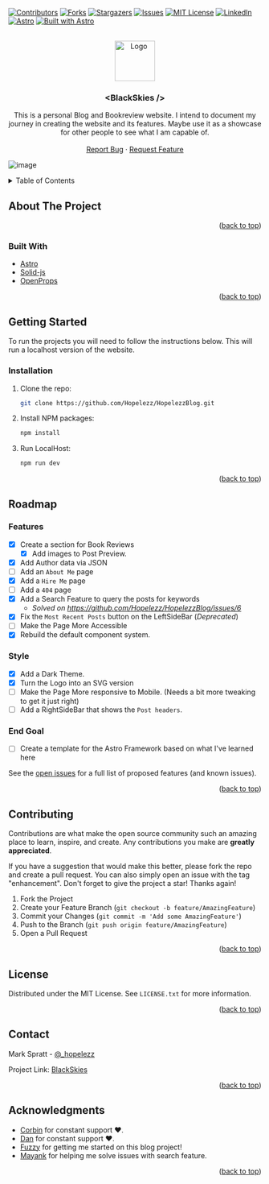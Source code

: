 <div id="top"></div>

<!-- PROJECT SHIELDS -->
[![Contributors][contributors-shield]][contributors-url]
[![Forks][forks-shield]][forks-url]
[![Stargazers][stars-shield]][stars-url]
[![Issues][issues-shield]][issues-url]
[![MIT License][license-shield]][license-url]
[![LinkedIn][linkedin-shield]][linkedin-url]
[![Astro][astro-shield]][astro-url]
[![Built with Astro](https://astro.badg.es/v1/built-with-astro.svg)](https://astro.build)

<!-- PROJECT LOGO -->
<br />
<div align="center">
  <a href="https://github.com/Hopelezz/HopelezzBlog">
    <img src="https://user-images.githubusercontent.com/72772558/180280901-7d62a24c-0354-4da5-8526-0aef52a4c161.png" alt="Logo" width="80" height="80">
  </a>

<h3 align="center">&#60;BlackSkies &#47;&#62;</h3>

  <p align="center">
    This is a personal Blog and Bookreview website. I intend to document my journey in creating the website and its features. Maybe use it as a showcase for other people to see what I am capable of.
    <br />
    <br />
<!--     <a href="https://github.com/Hopelezz/HopelezzBlog">View Demo</a> 
    ·-->
    <a href="https://github.com/Hopelezz/HopelezzBlog/issues">Report Bug</a>
    ·
    <a href="https://github.com/Hopelezz/HopelezzBlog/issues">Request Feature</a>
  </p>
</div>

![image](https://user-images.githubusercontent.com/72772558/200708139-24e4727a-1619-46e9-a99f-d7be01d9d771.png)


<!-- TABLE OF CONTENTS -->
<details>
  <summary>Table of Contents</summary>
  <ol>
    <li>
      <a href="#about-the-project">About The Project</a>
      <ul>
        <li><a href="#built-with">Built With</a></li>
      </ul>
    </li>
    <li>
      <a href="#getting-started">Getting Started</a>
      <ul>
        <li><a href="#installation">Installation</a></li>
      </ul>
    </li>
    <li><a href="#roadmap">Roadmap</a></li>
    <li><a href="#contributing">Contributing</a></li>
    <li><a href="#license">License</a></li>
    <li><a href="#contact">Contact</a></li>
    <li><a href="#acknowledgments">Acknowledgments</a></li>
  </ol>
</details>

<!-- ABOUT THE PROJECT -->
## About The Project

<!-- [![Product Name Screen Shot][product-screenshot]](https://example.com) -->

<p align="right">(<a href="#top">back to top</a>)</p>

### Built With

* [Astro](https://astro.build/)
* [Solid-js](https://www.solidjs.com/)
* [OpenProps](https://open-props.style/)

<p align="right">(<a href="#top">back to top</a>)</p>



<!-- GETTING STARTED -->
## Getting Started

To run the projects you will need to follow the instructions below. This will run a localhost version of the website.

### Installation

1. Clone the repo:
   ```sh
   git clone https://github.com/Hopelezz/HopelezzBlog.git
   ```
2. Install NPM packages:
   ```sh
   npm install
   ```
3. Run LocalHost:
   ```sh
   npm run dev
   ```

<p align="right">(<a href="#top">back to top</a>)</p>

<!-- ROADMAP -->
## Roadmap

### Features

- [x] Create a section for Book Reviews
  - [x] Add images to Post Preview.
- [x] Add Author data via JSON
- [ ] Add an `About Me` page
- [x] Add a `Hire Me` page
- [ ] Add a `404` page
- [x] Add a Search Feature to query the posts for keywords
  - _Solved on https://github.com/Hopelezz/HopelezzBlog/issues/6_
- [x] Fix the `Most Recent Posts` button on the LeftSideBar (_Deprecated_)
- [ ] Make the Page More Accessible
- [x] Rebuild the default component system.

### Style

- [x] Add a Dark Theme.
- [x] Turn the Logo into an SVG version
- [ ] Make the Page More responsive to Mobile. (Needs a bit more tweaking to get it just right)
- [ ] Add a RightSideBar that shows the `Post headers`.

### End Goal
- [ ] Create a template for the Astro Framework based on what I've learned here

See the [open issues](https://github.com/Hopelezz/HopelezzBlog/issues) for a full list of proposed features (and known issues).

<p align="right">(<a href="#top">back to top</a>)</p>



<!-- CONTRIBUTING -->
## Contributing

Contributions are what make the open source community such an amazing place to learn, inspire, and create. Any contributions you make are **greatly appreciated**.

If you have a suggestion that would make this better, please fork the repo and create a pull request. You can also simply open an issue with the tag "enhancement".
Don't forget to give the project a star! Thanks again!

1. Fork the Project
2. Create your Feature Branch (`git checkout -b feature/AmazingFeature`)
3. Commit your Changes (`git commit -m 'Add some AmazingFeature'`)
4. Push to the Branch (`git push origin feature/AmazingFeature`)
5. Open a Pull Request

<p align="right">(<a href="#top">back to top</a>)</p>



<!-- LICENSE -->
## License

Distributed under the MIT License. See `LICENSE.txt` for more information.

<p align="right">(<a href="#top">back to top</a>)</p>



<!-- CONTACT -->
## Contact

Mark Spratt - [@_hopelezz](https://twitter.com/_hopelezz)

Project Link: [BlackSkies](https://blackskies.netlify.app/)

<p align="right">(<a href="#top">back to top</a>)</p>



<!-- ACKNOWLEDGMENTS -->
## Acknowledgments

* [Corbin](https://github.com/crutchcorn) for constant support ❤️.
* [Dan](https://github.com/Jutanium) for constant support ❤️.
* [Fuzzy](https://github.com/aFuzzyBear) for getting me started on this blog project!
* [Mayank](https://github.com/mayank99) for helping me solve issues with search feature.

<p align="right">(<a href="#top">back to top</a>)</p>


<!-- MARKDOWN LINKS & IMAGES -->
[contributors-shield]: https://img.shields.io/github/contributors/Hopelezz/HopelezzBlog.svg?style=for-the-badge
[contributors-url]: https://github.com/Hopelezz/HopelezzBlog/graphs/contributors
[forks-shield]: https://img.shields.io/github/forks/Hopelezz/HopelezzBlog.svg?style=for-the-badge
[forks-url]: https://github.com/Hopelezz/HopelezzBlog/network/members
[stars-shield]: https://img.shields.io/github/stars/Hopelezz/HopelezzBlog.svg?style=for-the-badge
[stars-url]: https://github.com/Hopelezz/HopelezzBlog/stargazers
[issues-shield]: https://img.shields.io/github/issues/Hopelezz/HopelezzBlog.svg?style=for-the-badge
[issues-url]: https://github.com/Hopelezz/HopelezzBlog/issues
[license-shield]: https://img.shields.io/github/license/Hopelezz/HopelezzBlog.svg?style=for-the-badge
[license-url]: https://github.com/Hopelezz/HopelezzBlog/blob/master/LICENSE.txt
[linkedin-shield]: https://img.shields.io/badge/-LinkedIn-black.svg?style=for-the-badge&logo=linkedin&colorB=555
[linkedin-url]: https://linkedin.com/in/linkedin_username
[astro-shield]: https://img.shields.io/badge/Astro-FF5D01?logo=astro&logoColor=fff&style=for-the-badge
[astro-url]: https://astro.build/
[product-screenshot]: images/screenshot.png
